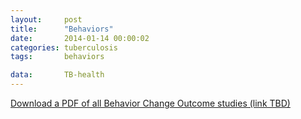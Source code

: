 ```yaml
---
layout:     post
title:      "Behaviors"
date:       2014-01-14 00:00:02
categories: tuberculosis
tags:       behaviors

data:       TB-health
---
```


[Download a PDF of all Behavior Change Outcome studies (link TBD)]()
